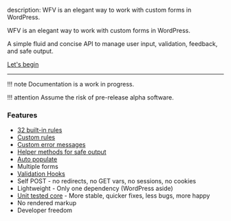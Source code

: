 description: WFV is an elegant way to work with custom forms in WordPress.

WFV is an elegant way to work with custom forms in WordPress.

A simple fluid and concise API to manage user input, validation, feedback, and safe output.

[Let's begin](/start/)

---

!!! note
    Documentation is a work in progress.

!!! attention
    Assume the risk of pre-release alpha software.

### Features
* [32 built-in rules](/guide/rules/#built-in-rules)
* [Custom rules](guide/rules/#custom-rules)
* [Custom error messages](/guide/messages/)
* [Helper methods for safe output](/guide/input/)
* [Auto populate](/guide/populate/)
* Multiple forms
* [Validation Hooks](/guide/hooks/)
* Self POST - no redirects, no GET vars, no sessions, no cookies
* Lightweight - Only one dependency (WordPress aside)
* [Unit tested core](https://github.com/macder/wp-form-validation/tree/master/tests) - More stable, quicker fixes, less bugs, more happy
* No rendered markup
* Developer freedom

